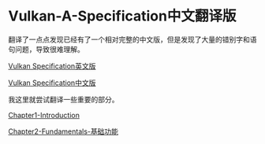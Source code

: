 # Vulkan-A-Specification中文翻译版

翻译了一点点发现已经有了一个相对完整的中文版，但是发现了大量的错别字和语句问题，导致很难理解。

[Vulkan Specification英文版](https://khronos.org/registry/vulkan/specs/1.1/html/chap15.html#textures-texel-filtering)

[Vulkan Specification中文版](http://spec.vulkan.org.cn/#devsandqueues)

我这里就尝试翻译一些重要的部分。

[Chapter1-Introduction](Chapter1-Introduction.md)

[Chapter2-Fundamentals-基础功能](Chapter2-Fundamentals-基础功能)